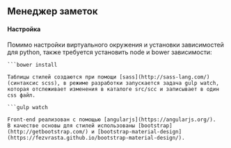 ## Менеджер заметок

#### Настройка

Помимо настройки виртуального окружения и установки зависимостей для python, также требуется установить node и bower зависимости:

```npm install
```bower install

Таблицы стилей создаются при помощи [sass](http://sass-lang.com/) (синтаксис scss), в режиме разработки запускается задача gulp watch, которая отслеживает изменения в каталоге src/scc и записывает в один css файл.

```gulp watch

Front-end реализован с помощью [angularjs](https://angularjs.org/).
В качестве основы для стилей использованы [bootstrap](http://getbootstrap.com/) и [bootstrap-material-design](https://fezvrasta.github.io/bootstrap-material-design/).


